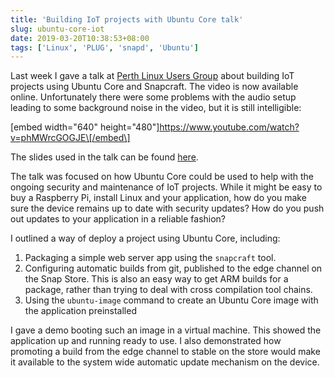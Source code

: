 ```yaml
---
title: 'Building IoT projects with Ubuntu Core talk'
slug: ubuntu-core-iot
date: 2019-03-20T10:38:53+08:00
tags: ['Linux', 'PLUG', 'snapd', 'Ubuntu']
---
```


Last week I gave a talk at [Perth Linux Users
Group](http://www.plug.org.au/) about building IoT projects using Ubuntu
Core and Snapcraft. The video is now available online. Unfortunately
there were some problems with the audio setup leading to some background
noise in the video, but it is still intelligible:

\[embed width=\"640\"
height=\"480\"\]https://www.youtube.com/watch?v=phMWrcGOGJE\[/embed\]

The slides used in the talk can be found
[here](https://docs.google.com/presentation/d/1-obX63OoVCuFBCs3SXhwEk2_BOcGTT8uENFKfrmxanE).

The talk was focused on how Ubuntu Core could be used to help with the
ongoing security and maintenance of IoT projects. While it might be easy
to buy a Raspberry Pi, install Linux and your application, how do you
make sure the device remains up to date with security updates? How do
you push out updates to your application in a reliable fashion?

I outlined a way of deploy a project using Ubuntu Core, including:

1.  Packaging a simple web server app using the `snapcraft` tool.
2.  Configuring automatic builds from git, published to the edge channel
    on the Snap Store. This is also an easy way to get ARM builds for a
    package, rather than trying to deal with cross compilation tool
    chains.
3.  Using the `ubuntu-image` command to create an Ubuntu Core image with
    the application preinstalled

I gave a demo booting such an image in a virtual machine. This showed
the application up and running ready to use. I also demonstrated how
promoting a build from the edge channel to stable on the store would
make it available to the system wide automatic update mechanism on the
device.
